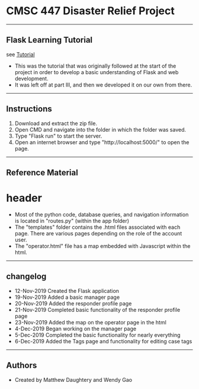 # CMSC 447 Disaster Relief Project

----
## Flask Learning Tutorial
see [Tutorial](https://blog.miguelgrinberg.com/post/the-flask-mega-tutorial-part-iii-web-forms)

* This was the tutorial that was originally followed at the start of the project in order to develop a basic understanding of Flask and web development.
* It was left off at part III, and then we developed it on our own from there.

----
## Instructions
1. Download and extract the zip file.
2. Open CMD and navigate into the folder in which the folder was saved.
3. Type "Flask run" to start the server.
4. Open an internet browser and type "http://localhost:5000/" to open the page.

----
## Reference Material
# header

* Most of the python code, database queries, and navigation information is located in "routes.py" (within the app folder)
* The "templates" folder contains the .html files associated with each page. There are various pages depending on the role of the account user.
* The "operator.html" file has a map embedded with Javascript within the html.

----
## changelog
* 12-Nov-2019 Created the Flask application
* 19-Nov-2019 Added a basic manager page
* 20-Nov-2019 Added the responder profile page
* 21-Nov-2019 Completed basic functionality of the responder profile page
* 23-Nov-2019 Added the map on the operator page in the html
* 4-Dec-2019 Began working on the manager page
* 5-Dec-2019 Completed the basic functionality for nearly everything
* 6-Dec-2019 Added the Tags page and functionality for editing case tags

----
## Authors
* Created by Matthew Daughtery and Wendy Gao
